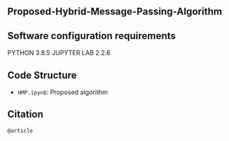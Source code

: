 ## Proposed-Hybrid-Message-Passing-Algorithm

## Software configuration requirements
PYTHON 3.8.5 JUPYTER LAB 2.2.6

## Code Structure
- `HMP.ipynb`: Proposed algorithm

## Citation
```tex
@article
```

